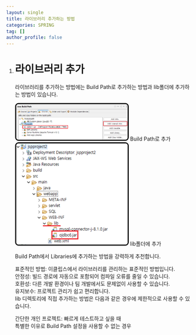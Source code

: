 ```yaml
---
layout: single
title: 라이브러리 추가하는 방법
categories: SPRING
tag: []
author_profile: false
---
```


1. # 라이브러리 추가
   라이브러리를 추가하는 방법에는 Build Path로 추가하는 방법과 lib폴더에 추가하는 방법이 있습니다.   

   <img src="../../imgs/spring/library_add_2.png" style="border:3px solid black;border-radius:9px;width:300px">   
   Build Path로 추가

   <img src="../../imgs/spring/library_add_1.png" style="border:3px solid black;border-radius:9px;width:300px">   
   lib폴더에 추가   

   Build Path에서 Libraries에 추가하는 방법을 강력하게 추천합니다.   

   표준적인 방법: 이클립스에서 라이브러리를 관리하는 표준적인 방법입니다.   
   안정성: 빌드 경로에 자동으로 포함되어 컴파일 오류를 줄일 수 있습니다.   
   호환성: 다른 개발 환경이나 팀 개발에서도 문제없이 사용할 수 있습니다.   
   유지보수: 프로젝트 관리가 쉽고 편리합니다.   
   lib 디렉토리에 직접 추가하는 방법은 다음과 같은 경우에 제한적으로 사용할 수 있습니다.   
  
   간단한 개인 프로젝트: 빠르게 테스트하고 싶을 때   
   특별한 이유로 Build Path 설정을 사용할 수 없는 경우   